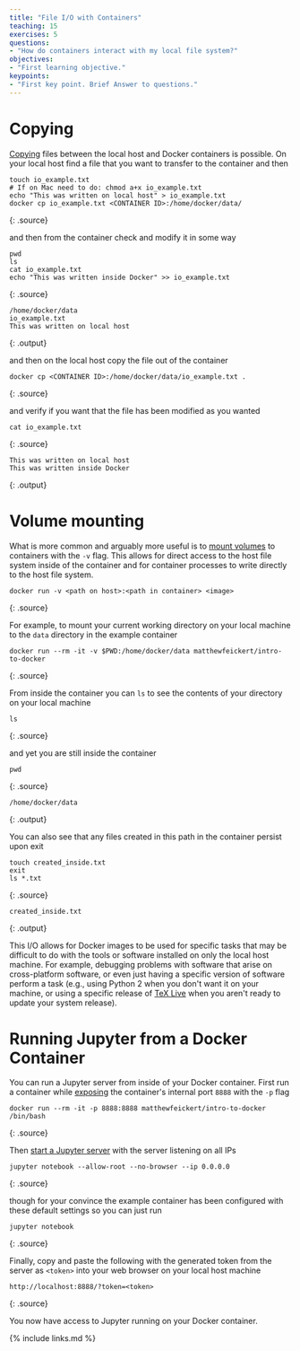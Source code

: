 ```yaml
---
title: "File I/O with Containers"
teaching: 15
exercises: 5
questions:
- "How do containers interact with my local file system?"
objectives:
- "First learning objective."
keypoints:
- "First key point. Brief Answer to questions."
---
```


# Copying

[Copying][docker-docs-cp] files between the local host and Docker containers is possible.
On your local host find a file that you want to transfer to the container and then

~~~
touch io_example.txt
# If on Mac need to do: chmod a+x io_example.txt
echo "This was written on local host" > io_example.txt
docker cp io_example.txt <CONTAINER ID>:/home/docker/data/
~~~
{: .source}

and then from the container check and modify it in some way

~~~
pwd
ls
cat io_example.txt
echo "This was written inside Docker" >> io_example.txt
~~~
{: .source}

~~~
/home/docker/data
io_example.txt
This was written on local host
~~~
{: .output}

and then on the local host copy the file out of the container

~~~
docker cp <CONTAINER ID>:/home/docker/data/io_example.txt .
~~~
{: .source}

and verify if you want that the file has been modified as you wanted

~~~
cat io_example.txt
~~~
{: .source}

~~~
This was written on local host
This was written inside Docker
~~~
{: .output}

# Volume mounting

What is more common and arguably more useful is to [mount volumes][docker-docs-volumes] to
containers with the `-v` flag.
This allows for direct access to the host file system inside of the container and for
container processes to write directly to the host file system.

~~~
docker run -v <path on host>:<path in container> <image>
~~~
{: .source}

For example, to mount your current working directory on your local machine to the `data`
directory in the example container

~~~
docker run --rm -it -v $PWD:/home/docker/data matthewfeickert/intro-to-docker
~~~
{: .source}

From inside the container you can `ls` to see the contents of your directory on your local
machine

~~~
ls
~~~
{: .source}

and yet you are still inside the container

~~~
pwd
~~~
{: .source}

~~~
/home/docker/data
~~~
{: .output}

You can also see that any files created in this path in the container persist upon exit

~~~
touch created_inside.txt
exit
ls *.txt
~~~
{: .source}

~~~
created_inside.txt
~~~
{: .output}

This I/O allows for Docker images to be used for specific tasks that may be difficult to
do with the tools or software installed on only the local host machine.
For example, debugging problems with software that arise on cross-platform software, or
even just having a specific version of software perform a task (e.g., using Python 2 when
    you don't want it on your machine, or using a specific release of
    [TeX Live][Tex-Live-image] when you aren't ready to update your system release).

# Running Jupyter from a Docker Container

You can run a Jupyter server from inside of your Docker container.
First run a container while [exposing][docker-docs-run-expose-ports] the container's
internal port `8888` with the `-p` flag

~~~
docker run --rm -it -p 8888:8888 matthewfeickert/intro-to-docker /bin/bash
~~~
{: .source}

Then [start a Jupyter server][jupyter-docs-server] with the server listening on all IPs

~~~
jupyter notebook --allow-root --no-browser --ip 0.0.0.0
~~~
{: .source}

though for your convince the example container has been configured with these default
settings so you can just run

~~~
jupyter notebook
~~~
{: .source}

Finally, copy and paste the following with the generated token from the server as
`<token>` into your web browser on your local host machine

~~~
http://localhost:8888/?token=<token>
~~~
{: .source}

You now have access to Jupyter running on your Docker container.

[docker-docs-cp]: https://docs.docker.com/engine/reference/commandline/cp/
[docker-docs-volumes]: https://docs.docker.com/storage/volumes/
[Tex-Live-image]: https://hub.docker.com/r/matthewfeickert/latex-docker/
[docker-docs-run-expose-ports]: https://docs.docker.com/engine/reference/run/#expose-incoming-ports
[jupyter-docs-server]: https://jupyter.readthedocs.io/en/latest/running.html#starting-the-notebook-server

{% include links.md %}
